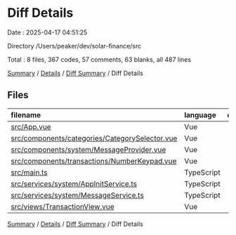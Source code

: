 # Diff Details

Date : 2025-04-17 04:51:25

Directory /Users/peaker/dev/solar-finance/src

Total : 8 files,  367 codes, 57 comments, 63 blanks, all 487 lines

[Summary](results.md) / [Details](details.md) / [Diff Summary](diff.md) / Diff Details

## Files
| filename | language | code | comment | blank | total |
| :--- | :--- | ---: | ---: | ---: | ---: |
| [src/App.vue](/src/App.vue) | Vue | -27 | 0 | -3 | -30 |
| [src/components/categories/CategorySelector.vue](/src/components/categories/CategorySelector.vue) | Vue | 14 | 0 | 1 | 15 |
| [src/components/system/MessageProvider.vue](/src/components/system/MessageProvider.vue) | Vue | 11 | 0 | 3 | 14 |
| [src/components/transactions/NumberKeypad.vue](/src/components/transactions/NumberKeypad.vue) | Vue | 24 | -1 | 5 | 28 |
| [src/main.ts](/src/main.ts) | TypeScript | 6 | 0 | -3 | 3 |
| [src/services/system/AppInitService.ts](/src/services/system/AppInitService.ts) | TypeScript | 56 | 25 | 12 | 93 |
| [src/services/system/MessageService.ts](/src/services/system/MessageService.ts) | TypeScript | 54 | 33 | 11 | 98 |
| [src/views/TransactionView.vue](/src/views/TransactionView.vue) | Vue | 229 | 0 | 37 | 266 |

[Summary](results.md) / [Details](details.md) / [Diff Summary](diff.md) / Diff Details